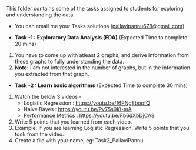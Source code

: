 This folder contains some of the tasks assigned to students for exploring and understanding the data.
- You can email me your Tasks solutions (pallavipannu678@gmail.com)

- **Task -1 : Exploratory Data Analysis (EDA)** (Expected Time to complete 20 mins)
1. You have to come up with atleast 2 graphs, and derive information from these graphs to fully understanding the data.
2. **Note:** I am not interested in the number of graphs, but in the information you extracted from that graph.

- **Task -2 : Learn basic algorithms** (Expected Time to complete 30 mins)
1. Watch the below 3 videos -
   - Logistic Regression : https://youtu.be/f6PNgEbopfQ
   - Naive Bayes : https://youtu.be/Pv75s9I8-mA
   - Performance Metrics : https://youtu.be/Fb6dXbDjCA8
2. Write 5 points that you learned from each video.
3. Example: If you are learning Logistic Regression, Write 5 points that you took from the video.
4. Create a file with your name, eg: Task2_PallaviPannu.
